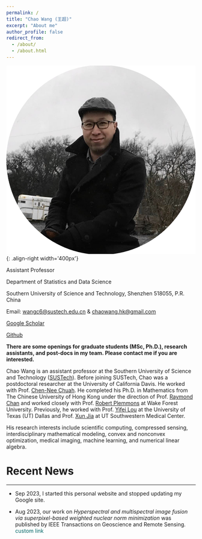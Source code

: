```yaml
---
permalink: /
title: "Chao Wang (王超)"
excerpt: "About me"
author_profile: false
redirect_from: 
  - /about/
  - /about.html
---
```


![profile](/images/profile.png){: .align-right width='400px'}


Assistant Professor

Department of Statistics and Data Science

Southern University of Science and Technology, Shenzhen 518055, P.R. China

<i class="fas fa-envelope"></i> Email: [wangc6@sustech.edu.cn](mailto:wangc6@sustech.edu.cn) & [chaowang.hk@gmail.com](mailto:chaowang.hk@gmail.com)

<i class="ai ai-google-scholar-square"></i> [Google Scholar](https://scholar.google.com/citations?user=PBchRWYAAAAJ&hl=en)
 
<i class="fab fa-github"></i> [Github](https://github.com/wangcmath)

**There are some openings for graduate students (MSc, Ph.D.), research assistants, and post-docs in my team. Please contact me if you are interested.**

Chao Wang is an assistant professor at the Southern University of Science and Technology ([SUSTech](https://sustech.edu.cn/en/)). Before joining SUSTech, Chao was a postdoctoral researcher at the University of California Davis. He worked with Prof. [Chen-Nee Chuah](https://www.ece.ucdavis.edu/~chuah/rubinet/). He completed his Ph.D. in Mathematics from The Chinese University of Hong Kong under the direction of Prof. [Raymond Chan](http://personal.cityu.edu.hk/rhfchan/) and worked closely with Prof. [Robert Plemmons](https://faculty.sites.wfu.edu/plemmons/) at Wake Forest University. Previously, he worked with Prof. [Yifei Lou](https://sites.google.com/site/louyifei/) at the University of Texas (UT) Dallas and Prof. [Xun Jia](https://www.hopkinsmedicine.org/profiles/details/xun-jia) at UT Southwestern Medical Center.

His research interests include scientific computing, compressed sensing, interdisciplinary mathematical modeling, convex and nonconvex optimization, medical imaging, machine learning, and numerical linear algebra.

# Recent News
---
- Sep 2023, I started this personal website and stopped updating my Google site.
  
- Aug 2023, our work on _Hyperspectral and multispectral image fusion via superpixel-based weighted nuclear norm minimization_ was published by IEEE Transactions on Geoscience and Remote Sensing.
<a href="https://www.google.com/" style="color:#006666;text-decoration:none;">custom link</a>


&nbsp;

&nbsp;

&nbsp;
